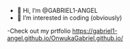 - 👋 Hi, I’m @GABRIEL1-ANGEL
- 👀 I’m interested in coding (obviously)

-Check out my prtfolio https://gabriel1-angel.github.io/OnwukaGabriel.github.io/


<!---
GABRIEL1-ANGEL/GABRIEL1-ANGEL is a ✨ special ✨ repository because its `README.md` (this file) appears on your GitHub profile.
You can click the Preview link to take a look at your changes.
--->
